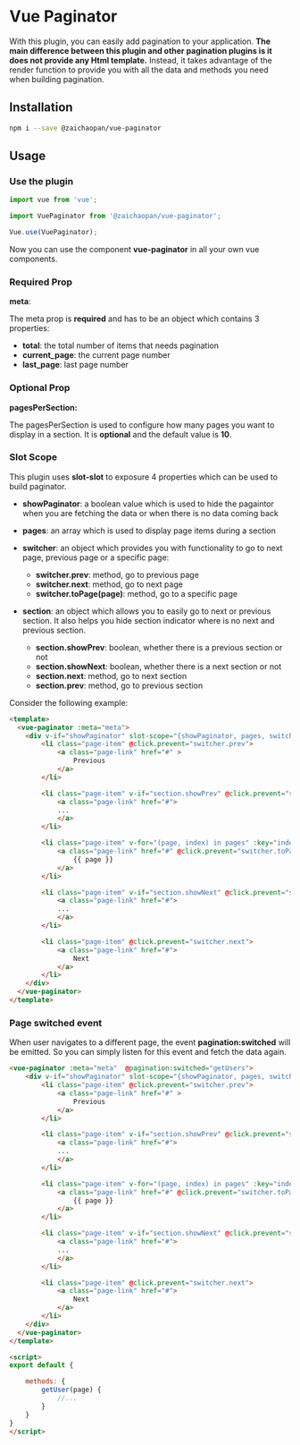 # Vue Paginator

With this plugin, you can easily add pagination to your application. **The main difference between this plugin and other pagination plugins is it does not provide any Html template.** Instead, it takes advantage of the render function to provide you with all the data and methods you need when building pagination.

## Installation

```bash
npm i --save @zaichaopan/vue-paginator
```

## Usage

### Use the plugin

```js
import vue from 'vue';

import VuePaginator from '@zaichaopan/vue-paginator';

Vue.use(VuePaginator);
```

Now you can use the component __vue-paginator__ in all your own vue components.

### Required Prop

__meta__:

The meta  prop is __required__ and has to be an object which contains 3 properties:

- __total__: the total number of items that needs pagination
- __current_page__: the current page number
- __last_page__: last page number

### Optional Prop

__pagesPerSection:__

The pagesPerSection is used to configure how many pages you want to display in a section. It is __optional__ and the default value is __10__.

### Slot Scope

This plugin uses __slot-slot__ to exposure 4 properties which can be used to build paginator.

* __showPaginator__: a boolean value which is used to hide the pagaintor when you are fetching the data or when there is no data coming back
* __pages__: an array which is used to display page items during a section

* __switcher__: an object which provides you with functionality to go to next page, previous page or a specific page:
    - __switcher.prev__: method, go to previous page
    - __switcher.next__: method, go to next page
    - __switcher.toPage(page)__: method, go to a specific page

* __section__: an object which allows you to easily go to next or previous section. It also helps you hide section indicator where is no next and previous section.

   - __section.showPrev__: boolean, whether there is a previous section or not
   - __section.showNext__: boolean, whether there is a next section or not
   - __section.next__: method, go to next section
   - __section.prev__: method, go to previous section

 Consider the following example:

```html
<template>
  <vue-paginator :meta="meta">
    <div v-if="showPaginator" slot-scope="{showPaginator, pages, switcher, section}">
        <li class="page-item" @click.prevent="switcher.prev">
            <a class="page-link" href="#" >
                Previous
            </a>
        </li>

        <li class="page-item" v-if="section.showPrev" @click.prevent="section.prev">
            <a class="page-link" href="#">
            ...
            </a>
        </li>

        <li class="page-item" v-for="(page, index) in pages" :key="index">
            <a class="page-link" href="#" @click.prevent="switcher.toPage(page)">
                {{ page }}
            </a>
        </li>

        <li class="page-item" v-if="section.showNext" @click.prevent="section.next">
            <a class="page-link" href="#">
            ...
            </a>
        </li>

        <li class="page-item" @click.prevent="switcher.next">
            <a class="page-link" href="#">
                Next
            </a>
        </li>
    </div>
  </vue-paginator>
</template>
```

### Page switched event

When user navigates to a different page, the event __pagination:switched__ will be emitted. So you can simply listen for this event and fetch the data again.

```html
<vue-paginator :meta="meta"  @pagination:switched="getUsers">
    <div v-if="showPaginator" slot-scope="{showPaginator, pages, switcher, section}">
        <li class="page-item" @click.prevent="switcher.prev">
            <a class="page-link" href="#" >
                Previous
            </a>
        </li>

        <li class="page-item" v-if="section.showPrev" @click.prevent="section.prev">
            <a class="page-link" href="#">
            ...
            </a>
        </li>

        <li class="page-item" v-for="(page, index) in pages" :key="index">
            <a class="page-link" href="#" @click.prevent="switcher.toPage(page)">
                {{ page }}
            </a>
        </li>

        <li class="page-item" v-if="section.showNext" @click.prevent="section.next">
            <a class="page-link" href="#">
            ...
            </a>
        </li>

        <li class="page-item" @click.prevent="switcher.next">
            <a class="page-link" href="#">
                Next
            </a>
        </li>
    </div>
  </vue-paginator>
</template>

<script>
export default {

    methods: {
        getUser(page) {
            //...
        }
    }
}
</script>
```

